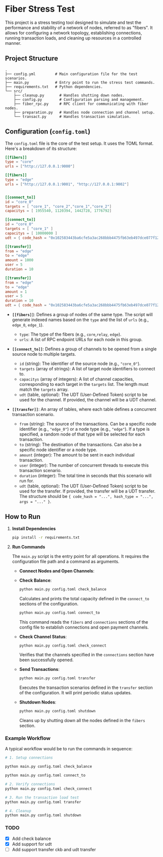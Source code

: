 # Fiber Stress Test

This project is a stress testing tool designed to simulate and test the performance and stability of a network of nodes, referred to as "fibers". It allows for configuring a network topology, establishing connections, running transaction loads, and cleaning up resources in a controlled manner.

## Project Structure

```
.
├── config.yml         # Main configuration file for the test scenarios.
├── main.py            # Entry point to run the stress test commands.
├── requirements.txt   # Python dependencies.
└── src/
    ├── cleanup.py       # Handles shutting down nodes.
    ├── config.py        # Configuration parsing and management.
    ├── fiber_rpc.py     # RPC client for communicating with fiber nodes.
    ├── preparation.py   # Handles node connection and channel setup.
    └── transact.py      # Handles transaction simulation.
```

## Configuration (`config.toml`)

The `config.toml` file is the core of the test setup. It uses the TOML format. Here's a breakdown of its structure:

```toml
[[fibers]]
type = "core"
urls = ["http://127.0.0.1:9000"]

[[fibers]]
type = "edge"
urls = ["http://127.0.0.1:9001", "http://127.0.0.1:9002"]


[[connect_to]]
id = "core_0"
targets = [ "core_1", "core_2","core_1","core_2"]
capacitys = [ 1955540, 1120394, 1442728, 1776792]

[[connect_to]]
id = "core_0"
targets = [ "core_1" ]
capacitys = [ 10000000 ]
udt = { code_hash = "0x102583443ba6cfe5a3ac268bbb4475fb63eb497dce077f126ad3b148d4f4f8f8", hash_type = "type", args = "0x32e555f3ff8e135cece1351a6a2971518392c1e30375c1e006ad0ce8eac07947" }

[[transfer]]
from = "edge"
to = "edge"
amount = 1000
user = 5
duration = 10

[[transfer]]
from = "edge"
to = "edge"
amount = 1
user = 5
duration = 10
udt = { code_hash = "0x102583443ba6cfe5a3ac268bbb4475fb63eb497dce077f126ad3b148d4f4f8f8", hash_type = "type", args = "0x32e555f3ff8e135cece1351a6a2971518392c1e30375c1e006ad0ce8eac07947" }

```

- **`[[fibers]]`**: Defines a group of nodes of the same type. The script will generate indexed names based on the `type` and the list of `urls` (e.g., `edge_0`, `edge_1`).
    - `type`: The type of the fibers (e.g., `core`,`relay`, `edge`).
    - `urls`: A list of RPC endpoint URLs for each node in this group.

- **`[[connect_to]]`**: Defines a group of channels to be opened from a single source node to multiple targets.
    - `id` (string): The identifier of the source node (e.g., `"core_0"`).
    - `targets` (array of strings): A list of target node identifiers to connect to.
    - `capacitys` (array of integers): A list of channel capacities, corresponding to each target in the `targets` list. The length must match the `targets` array.
    - `udt` (table, optional): The UDT (User-Defined Token) script to be used for the channel. If provided, the channel will be a UDT channel.

- **`[[transfer]]`**: An array of tables, where each table defines a concurrent transaction scenario.
    - `from` (string): The source of the transactions. Can be a specific node identifier (e.g., `"edge_0"`) or a node type (e.g., `"edge"`). If a type is specified, a random node of that type will be selected for each transaction.
    - `to` (string): The destination of the transactions. Can also be a specific node identifier or a node type.
    - `amount` (integer): The amount to be sent in each individual transaction.
    - `user` (integer): The number of concurrent threads to execute this transaction scenario.
    - `duration` (integer): The total time in seconds that this scenario will run for.
    - `udt` (table, optional): The UDT (User-Defined Token) script to be used for the transfer. If provided, the transfer will be a UDT transfer. The structure should be `{ code_hash = "...", hash_type = "...", args = "..." }`.

## How to Run

1.  **Install Dependencies**

    ```bash
    pip install -r requirements.txt
    ```

2.  **Run Commands**

    The `main.py` script is the entry point for all operations. It requires the configuration file path and a command as arguments.

    - **Connect Nodes and Open Channels**:


    - **Check Balance**:

      ```bash
      python main.py config.toml check_balance
      ```
      Calculates and prints the total capacity defined in the `connect_to` sections of the configuration.

      ```bash
      python main.py config.toml connect_to
      ```
      This command reads the `fibers` and `connections` sections of the config file to establish connections and open payment channels.

    - **Check Channel Status**:

      ```bash
      python main.py config.toml check_connect
      ```
      Verifies that the channels specified in the `connections` section have been successfully opened.

    - **Send Transactions**:

      ```bash
      python main.py config.toml transfer
      ```
      Executes the transaction scenarios defined in the `transfer` section of the configuration. It will print periodic status updates.

    - **Shutdown Nodes**:

      ```bash
      python main.py config.toml shutdown
      ```
      Cleans up by shutting down all the nodes defined in the `fibers` section.

### Example Workflow

A typical workflow would be to run the commands in sequence:

```bash
# 1. Setup connections

python main.py config.toml check_balance

python main.py config.toml connect_to

# 2. Verify connections
python main.py config.toml check_connect

# 3. Run the transaction load test
python main.py config.toml transfer

# 4. Cleanup
python main.py config.toml shutdown
```

### TODO
- [x] Add check balance
- [x] Add support for udt
- [ ] Add support transfer ckb  and udt transfer
